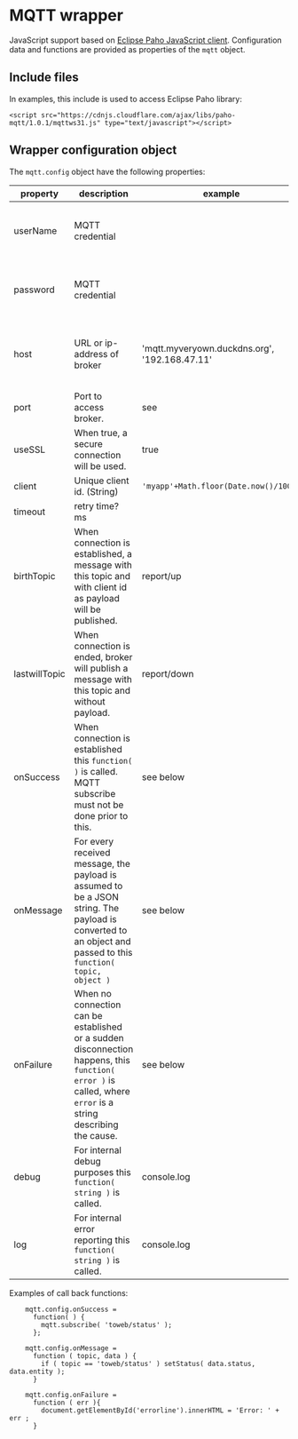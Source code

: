 # MQTT wrapper
JavaScript support based on [Eclipse Paho JavaScript client](https://github.com/eclipse/paho.mqtt.javascript).
Configuration data and functions are provided as properties of the `mqtt` object.

## Include files
In examples, this include is used to access Eclipse Paho library: 

`<script src="https://cdnjs.cloudflare.com/ajax/libs/paho-mqtt/1.0.1/mqttws31.js" type="text/javascript"></script>`

## Wrapper configuration object
The `mqtt.config` object have the following properties:

|property|description|example|conditions
|--------|-----------|-------|---------
|userName | MQTT credential   |       |required when broker access is restricted 
|password | MQTT credential   |       |required when broker access is restricted 
|host | URL or ip-address of broker   | 'mqtt.myveryown.duckdns.org', '192.168.47.11'      |required when MQTT broker access is restricted 
|port | Port to access broker.   | see  |required
|useSSL | When true, a secure connection will be used. | true      |required
|client | Unique client id. (String)  |  `'myapp'+Math.floor(Date.now()/1000)` | required
|timeout |retry time? ms          |       |2000 
|birthTopic | When connection is established, a message with this topic and with client id as payload will be published. | report/up  |optional
|lastwillTopic | When connection is ended, broker will publish a message with this topic and without payload.   | report/down  | optional
|onSuccess |When connection is established this `function( )` is called. MQTT subscribe must not be done prior to this. | see below | optional
|onMessage |For every received message, the payload is assumed to be a JSON string. The payload is converted to an object and passed to this `function( topic, object )` | see below | required
|onFailure |When no connection can be established or a sudden disconnection happens, this `function( error )` is called, where `error` is a string describing the cause. | see below | optional
|debug |For internal debug purposes this `function( string )` is called. | console.log | 
|log |For internal error reporting this `function( string )` is called. | console.log |

Examples of call back functions:

~~~
    mqtt.config.onSuccess = 
      function( ) {
        mqtt.subscribe( 'toweb/status' ); 
      };
     
    mqtt.config.onMessage = 
      function ( topic, data ) { 
        if ( topic == 'toweb/status' ) setStatus( data.status, data.entity ); 
      } 
      
    mqtt.config.onFailure = 
      function ( err ){
        document.getElementById('errorline').innerHTML = 'Error: ' + err ;
      } 
~~~
